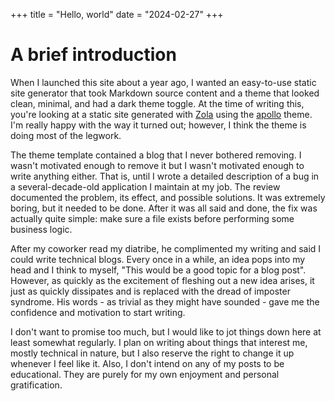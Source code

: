 +++
title = "Hello, world"
date = "2024-02-27"
+++

# A brief introduction

When I launched this site about a year ago, I wanted an easy-to-use static site
generator that took Markdown source content and a theme that looked clean,
minimal, and had a dark theme toggle. At the time of writing this, you're
looking at a static site generated with [Zola](https://www.getzola.org) using
the [apollo](https://github.com/not-matthias/apollo) theme. I'm really happy
with the way it turned out; however, I think the theme is doing most of the
legwork.

The theme template contained a blog that I never bothered removing. I wasn't
motivated enough to remove it but I wasn't motivated enough to write anything
either. That is, until I wrote a detailed description of a bug in a
several-decade-old application I maintain at my job. The review documented the
problem, its effect, and possible solutions. It was extremely boring, but it
needed to be done. After it was all said and done, the fix was actually quite
simple: make sure a file exists before performing some business logic.

After my coworker read my diatribe, he complimented my writing and said I could
write technical blogs. Every once in a while, an idea pops into my head and I
think to myself, "This would be a good topic for a blog post". However, as
quickly as the excitement of fleshing out a new idea arises, it just as quickly
dissipates and is replaced with the dread of imposter syndrome. His words - as
trivial as they might have sounded - gave me the confidence and motivation to
start writing.

I don't want to promise too much, but I would like to jot things down here at
least somewhat regularly. I plan on writing about things that interest me,
mostly technical in nature, but I also reserve the right to change it up
whenever I feel like it. Also, I don't intend on any of my posts to be
educational. They are purely for my own enjoyment and personal gratification.
